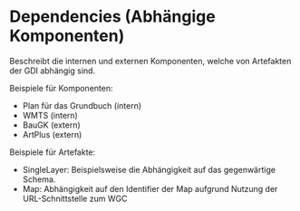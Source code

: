 # Dependencies (Abhängige Komponenten)

Beschreibt die internen und externen Komponenten, welche von Artefakten der GDI abhängig sind.

Beispiele für Komponenten:
* Plan für das Grundbuch (intern)
* WMTS (intern) 
* BauGK (extern)
* ArtPlus (extern)

Beispiele für Artefakte:
* SingleLayer: Beispielsweise die Abhängigkeit auf das gegenwärtige Schema.
* Map: Abhängigkeit auf den Identifier der Map aufgrund Nutzung der URL-Schnittstelle zum WGC 